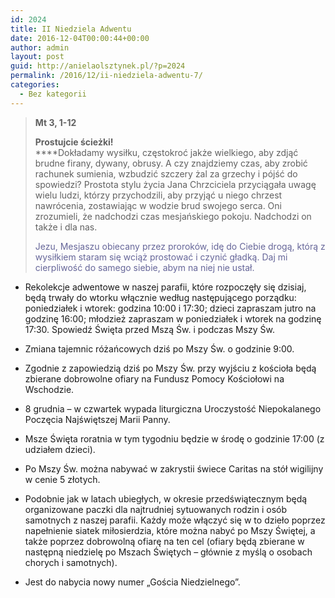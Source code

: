 ```yaml
---
id: 2024
title: II Niedziela Adwentu
date: 2016-12-04T00:00:44+00:00
author: admin
layout: post
guid: http://anielaolsztynek.pl/?p=2024
permalink: /2016/12/ii-niedziela-adwentu-7/
categories:
  - Bez kategorii
---
```

> **Mt 3, 1-12**
> 
> **Prostujcie ścieżki!**  
> ****Dokładamy wysiłku, częstokroć jakże wielkiego, aby zdjąć brudne firany, dywany, obrusy. A czy znajdziemy czas, aby zrobić rachunek sumienia, wzbudzić szczery żal za grzechy i pójść do spowiedzi? Prostota stylu życia Jana Chrzciciela przyciągała uwagę wielu ludzi, którzy przychodzili, aby przyjąć u niego chrzest nawrócenia, zostawiając w wodzie brud swojego serca. Oni zrozumieli, że nadchodzi czas mesjańskiego pokoju. Nadchodzi on także i dla nas.
> 
> <span style="color: #666699;">Jezu, Mesjaszu obiecany przez proroków, idę do Ciebie drogą, którą z wysiłkiem staram się wciąż prostować i czynić gładką. Daj mi cierpliwość do samego siebie, abym na niej nie ustał.</span>

  * Rekolekcje adwentowe w naszej parafii, które rozpoczęły się dzisiaj, będą trwały do wtorku włącznie według następującego porządku: poniedziałek i wtorek: godzina 10:00 i 17:30; dzieci zapraszam jutro na godzinę 16:00; młodzież zapraszam w poniedziałek i wtorek na godzinę 17:30. Spowiedź Święta przed Mszą Św. i podczas Mszy Św.
  * Zmiana tajemnic różańcowych dziś po Mszy Św. o godzinie 9:00.
  * Zgodnie z zapowiedzią dziś po Mszy Św. przy wyjściu z kościoła będą zbierane dobrowolne ofiary na Fundusz Pomocy Kościołowi na Wschodzie.
  * 8 grudnia &#8211; w czwartek wypada liturgiczna Uroczystość Niepokalanego Poczęcia Najświętszej Marii Panny.
  * Msze Święta roratnia w tym tygodniu będzie w środę o godzinie 17:00 (z udziałem dzieci).
  * Po Mszy Św. można nabywać w zakrystii świece Caritas na stół wigilijny w cenie 5 złotych.

  * Podobnie jak w latach ubiegłych, w okresie przedświątecznym będą organizowane paczki dla najtrudniej sytuowanych rodzin i osób samotnych z naszej parafii. Każdy może włączyć się w to dzieło poprzez napełnienie siatek miłosierdzia, które można nabyć po Mszy Świętej, a także poprzez dobrowolną ofiarę na ten cel (ofiary będą zbierane w następną niedzielę po Mszach Świętych – głównie z myślą o osobach chorych i samotnych).
  * Jest do nabycia nowy numer „Gościa Niedzielnego”.
